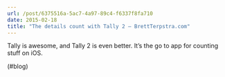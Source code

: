 ```yaml
---
url: /post/6375516a-5ac7-4a97-89c4-f6337f8fa710
date: 2015-02-18
title: "The details count with Tally 2 – BrettTerpstra.com"
---
```


Tally is awesome, and Tally 2 is even better. It&#8217;s the go to app for counting stuff on iOS.



(#blog)